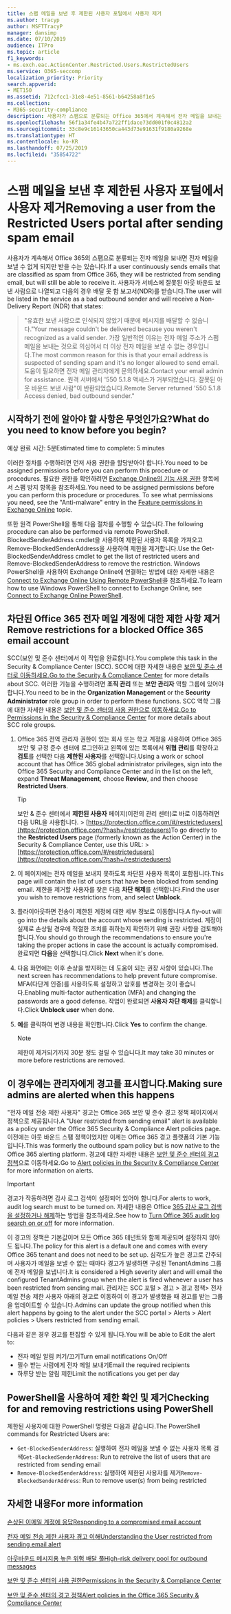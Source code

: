 ```yaml
---
title: 스팸 메일을 보낸 후 제한된 사용자 포털에서 사용자 제거
ms.author: tracyp
author: MSFTTracyP
manager: dansimp
ms.date: 07/10/2019
audience: ITPro
ms.topic: article
f1_keywords:
- ms.exch.eac.ActionCenter.Restricted.Users.RestrictedUsers
ms.service: O365-seccomp
localization_priority: Priority
search.appverid:
- MET150
ms.assetid: 712cfcc1-31e8-4e51-8561-b64258a8f1e5
ms.collection:
- M365-security-compliance
description: 사용자가 스팸으로 분류되는 Office 365에서 계속해서 전자 메일을 보내는 경우 더 이상 메시지를 보낼 수 없게 됩니다.
ms.openlocfilehash: 56f1a34fe4b47a722ff1dace73dd001f0c4812a2
ms.sourcegitcommit: 33c8e9c16143650ca443d73e91631f9180a9268e
ms.translationtype: HT
ms.contentlocale: ko-KR
ms.lasthandoff: 07/25/2019
ms.locfileid: "35854722"
---
```

# <a name="removing-a-user-from-the-restricted-users-portal-after-sending-spam-email"></a><span data-ttu-id="f9ece-103">스팸 메일을 보낸 후 제한된 사용자 포털에서 사용자 제거</span><span class="sxs-lookup"><span data-stu-id="f9ece-103">Removing a user from the Restricted Users portal after sending spam email</span></span>

<span data-ttu-id="f9ece-104">사용자가 계속해서 Office 365의 스팸으로 분류되는 전자 메일을 보내면 전자 메일을 보낼 수 없게 되지만 받을 수는 있습니다.</span><span class="sxs-lookup"><span data-stu-id="f9ece-104">If a user continuously sends emails that are classified as spam from Office 365, they will be restricted from sending email, but will still be able to receive it.</span></span> <span data-ttu-id="f9ece-105">사용자가 서비스에 잘못된 아웃 바운드 보낸 사람으로 나열되고 다음의 경우 배달 못 함 보고서(NDR)를 받습니다.</span><span class="sxs-lookup"><span data-stu-id="f9ece-105">The user will be listed in the service as a bad outbound sender and will receive a Non-Delivery Report (NDR) that states:</span></span>

> <span data-ttu-id="f9ece-106">"유효한 보낸 사람으로 인식되지 않았기 때문에 메시지를 배달할 수 없습니다.</span><span class="sxs-lookup"><span data-stu-id="f9ece-106">"Your message couldn't be delivered because you weren't recognized as a valid sender.</span></span> <span data-ttu-id="f9ece-107">가장 일반적인 이유는 전자 메일 주소가 스팸 메일을 보내는 것으로 의심어서 더 이상 전자 메일을 보낼 수 없는 경우입니다.</span><span class="sxs-lookup"><span data-stu-id="f9ece-107">The most common reason for this is that your email address is suspected of sending spam and it's no longer allowed to send email.</span></span>  <span data-ttu-id="f9ece-108">도움이 필요하면 전자 메일 관리자에게 문의하세요.</span><span class="sxs-lookup"><span data-stu-id="f9ece-108">Contact  your email admin for assistance.</span></span> <span data-ttu-id="f9ece-109">원격 서버에서 '550 5.1.8 액세스가 거부되었습니다. 잘못된 아웃 바운드 보낸 사람"이 반환되었습니다.</span><span class="sxs-lookup"><span data-stu-id="f9ece-109">Remote Server returned '550 5.1.8 Access denied, bad outbound sender."</span></span>

## <a name="what-do-you-need-to-know-before-you-begin"></a><span data-ttu-id="f9ece-110">시작하기 전에 알아야 할 사항은 무엇인가요?</span><span class="sxs-lookup"><span data-stu-id="f9ece-110">What do you need to know before you begin?</span></span>
<span data-ttu-id="f9ece-111"><a name="sectionSection0"> </a></span><span class="sxs-lookup"><span data-stu-id="f9ece-111"></span></span>

<span data-ttu-id="f9ece-112">예상 완료 시간: 5분</span><span class="sxs-lookup"><span data-stu-id="f9ece-112">Estimated time to complete: 5 minutes</span></span>
  
<span data-ttu-id="f9ece-113">이러한 절차를 수행하려면 먼저 사용 권한을 할당받아야 합니다.</span><span class="sxs-lookup"><span data-stu-id="f9ece-113">You need to be assigned permissions before you can perform this procedure or procedures.</span></span> <span data-ttu-id="f9ece-114">필요한 권한을 확인하려면 [Exchange Online의 기능 사용 권한](http://technet.microsoft.com/library/15073ce1-0917-403b-8839-02a2ebc96e16.aspx) 항목에서 스팸 방지 항목을 참조하세요.</span><span class="sxs-lookup"><span data-stu-id="f9ece-114">You need to be assigned permissions before you can perform this procedure or procedures. To see what permissions you need, see the "Anti-malware" entry in the [Feature permissions in Exchange Online](http://technet.microsoft.com/library/15073ce1-0917-403b-8839-02a2ebc96e16.aspx) topic.</span></span>

<span data-ttu-id="f9ece-115">또한 원격 PowerShell을 통해 다음 절차를 수행할 수 있습니다.</span><span class="sxs-lookup"><span data-stu-id="f9ece-115">The following procedure can also be performed via remote PowerShell.</span></span> <span data-ttu-id="f9ece-116">BlockedSenderAddress cmdlet을 사용하여 제한된 사용자 목록을 가져오고 Remove-BlockedSenderAddress을 사용하여 제한을 제거합니다.</span><span class="sxs-lookup"><span data-stu-id="f9ece-116">Use the Get-BlockedSenderAddress cmdlet to get the list of restricted users and Remove-BlockedSenderAddress to remove the restriction.</span></span> <span data-ttu-id="f9ece-117">Windows PowerShell을 사용하여 Exchange Online에 연결하는 방법에 대한 자세한 내용은 [Connect to Exchange Online Using Remote PowerShell](https://go.microsoft.com/fwlink/p/?linkid=396554)을 참조하세요.</span><span class="sxs-lookup"><span data-stu-id="f9ece-117">To learn how to use Windows PowerShell to connect to Exchange Online, see [Connect to Exchange Online PowerShell](https://go.microsoft.com/fwlink/p/?linkid=396554).</span></span>

## <a name="remove-restrictions-for-a-blocked-office-365-email-account"></a><span data-ttu-id="f9ece-118">차단된 Office 365 전자 메일 계정에 대한 제한 사항 제거</span><span class="sxs-lookup"><span data-stu-id="f9ece-118">Remove restrictions for a blocked Office 365 email account</span></span>

<span data-ttu-id="f9ece-119">SCC(보안 및 준수 센터)에서 이 작업을 완료합니다.</span><span class="sxs-lookup"><span data-stu-id="f9ece-119">You complete this task in the Security & Compliance Center (SCC).</span></span> <span data-ttu-id="f9ece-120">SCC에 대한 자세한 내용은 [보안 및 준수 센터로 이동하세요.](go-to-the-securitycompliance-center.md)</span><span class="sxs-lookup"><span data-stu-id="f9ece-120">[Go to the Security & Compliance Center](go-to-the-securitycompliance-center.md) for more details about SCC.</span></span> <span data-ttu-id="f9ece-121">이러한 기능을 수행하려면 **조직 관리** 또는 **보안 관리자** 역할 그룹에 있어야 합니다.</span><span class="sxs-lookup"><span data-stu-id="f9ece-121">You need to be in the **Organization Management** or the **Security Administrator** role group in order to perform these functions.</span></span> <span data-ttu-id="f9ece-122">SCC 역학 그룹에 대한 자세한 내용은 [보안 및 준수 센터의 사용 권한으로 이동하세요.](permissions-in-the-security-and-compliance-center.md)</span><span class="sxs-lookup"><span data-stu-id="f9ece-122">[Go to Permissions in the Security & Compliance Center](permissions-in-the-security-and-compliance-center.md) for more details about SCC role groups.</span></span>

1. <span data-ttu-id="f9ece-123">Office 365 전역 관리자 권한이 있는 회사 또는 학교 계정을 사용하여 Office 365 보안 및 규정 준수 센터에 로그인하고 왼쪽에 있는 목록에서 **위협 관리**를 확장하고 **검토**를 선택한 다음 **제한된 사용자**를 선택합니다.</span><span class="sxs-lookup"><span data-stu-id="f9ece-123">Using a work or school account that has Office 365 global administrator privileges, sign into the Office 365 Security and Compliance Center and in the list on the left, expand **Threat Management**, choose **Review**, and then choose **Restricted Users**.</span></span>
    
    > [!TIP]
    > <span data-ttu-id="f9ece-124">보안 &amp; 준수 센터에서 **제한된 사용자** 페이지(이전의 관리 센터)로 바로 이동하려면 다음 URL을 사용합니다. > [https://protection.office.com/#/restrictedusers](https://protection.office.com/?hash=/restrictedusers)</span><span class="sxs-lookup"><span data-stu-id="f9ece-124">To go directly to the **Restricted Users** page (formerly known as the Action Center) in the Security &amp; Compliance Center, use this URL: > [https://protection.office.com/#/restrictedusers](https://protection.office.com/?hash=/restrictedusers)</span></span>

2. <span data-ttu-id="f9ece-125">이 페이지에는 전자 메일을 보내지 못하도록 차단된 사용자 목록이 포함됩니다.</span><span class="sxs-lookup"><span data-stu-id="f9ece-125">This page will contain the list of users that have been blocked from sending email.</span></span>  <span data-ttu-id="f9ece-126">제한을 제거할 사용자를 찾은 다음 **차단 해제**를 선택합니다.</span><span class="sxs-lookup"><span data-stu-id="f9ece-126">Find the user you wish to remove restrictions from, and select **Unblock**.</span></span>

3. <span data-ttu-id="f9ece-127">플라이아웃하면 전송이 제한된 계정에 대한 세부 정보로 이동합니다.</span><span class="sxs-lookup"><span data-stu-id="f9ece-127">A fly-out will go into the details about the account whose sending is restricted.</span></span> <span data-ttu-id="f9ece-128">계정이 실제로 손상될 경우에 적절한 조치를 취하는지 확인하기 위해 권장 사항을 검토해야 합니다.</span><span class="sxs-lookup"><span data-stu-id="f9ece-128">You should go through the recommendations to ensure you're taking the proper actions in case the account is actually compromised.</span></span> <span data-ttu-id="f9ece-129">완료되면 **다음**을 선택합니다.</span><span class="sxs-lookup"><span data-stu-id="f9ece-129">Click **Next** when it's done.</span></span>

4. <span data-ttu-id="f9ece-130">다음 화면에는 이후 손상을 방지하는 데 도움이 되는 권장 사항이 있습니다.</span><span class="sxs-lookup"><span data-stu-id="f9ece-130">The next screen has recommendations to help prevent future compromise.</span></span> <span data-ttu-id="f9ece-131">MFA(다단계 인증)를 사용하도록 설정하고 암호를 변경하는 것이 좋습니다.</span><span class="sxs-lookup"><span data-stu-id="f9ece-131">Enabling multi-factor authentication (MFA) and changing the passwords are a good defense.</span></span> <span data-ttu-id="f9ece-132">작업이 완료되면 **사용자 차단 해제**를 클릭합니다.</span><span class="sxs-lookup"><span data-stu-id="f9ece-132">Click **Unblock user** when done.</span></span>

5. <span data-ttu-id="f9ece-133">**예**를 클릭하여 변경 내용을 확인합니다.</span><span class="sxs-lookup"><span data-stu-id="f9ece-133">Click **Yes** to confirm the change.</span></span>

    > [!NOTE]
    > <span data-ttu-id="f9ece-134">제한이 제거되기까지 30분 정도 걸릴 수 있습니다.</span><span class="sxs-lookup"><span data-stu-id="f9ece-134">It may take 30 minutes or more before restrictions are removed.</span></span> 

## <a name="making-sure-admins-are-alerted-when-this-happens"></a><span data-ttu-id="f9ece-135">이 경우에는 관리자에게 경고를 표시합니다.</span><span class="sxs-lookup"><span data-stu-id="f9ece-135">Making sure admins are alerted when this happens</span></span>

<span data-ttu-id="f9ece-136">"전자 메일 전송 제한 사용자" 경고는 Office 365 보안 및 준수 경고 정책 페이지에서 정책으로 제공됩니다.</span><span class="sxs-lookup"><span data-stu-id="f9ece-136">A "User restricted from sending email" alert is available as a policy under the Office 365 Security & Compliance Alert policies page.</span></span> <span data-ttu-id="f9ece-137">이전에는 아웃 바운드 스팸 정책이었지만 이제는 Office 365 경고 플랫폼의 기본 기능입니다.</span><span class="sxs-lookup"><span data-stu-id="f9ece-137">This was formerly the outbound spam policy but is now native to the Office 365 alerting platform.</span></span> <span data-ttu-id="f9ece-138">경고에 대한 자세한 내용은 [보안 및 준수 센터의 경고 정책](alert-policies.md)으로 이동하세요.</span><span class="sxs-lookup"><span data-stu-id="f9ece-138">Go to [Alert policies in the Security & Compliance Center](alert-policies.md) for more information on alerts.</span></span>

> [!IMPORTANT]
> <span data-ttu-id="f9ece-139">경고가 작동하려면 감사 로그 검색이 설정되어 있어야 합니다.</span><span class="sxs-lookup"><span data-stu-id="f9ece-139">For alerts to work, audit log search must to be turned on.</span></span> <span data-ttu-id="f9ece-140">자세한 내용은 Office [365 감사 로그 검색을 설정하거나 해제](turn-audit-log-search-on-or-off.md)하는 방법을 참조하세요.</span><span class="sxs-lookup"><span data-stu-id="f9ece-140">See how to [Turn Office 365 audit log search on or off](turn-audit-log-search-on-or-off.md) for more information.</span></span>

<span data-ttu-id="f9ece-141">이 경고의 정책은 기본값이며 모든 Office 365 테넌트와 함께 제공되며 설정하지 않아도 됩니다.</span><span class="sxs-lookup"><span data-stu-id="f9ece-141">The policy for this alert is a default one and comes with every Office 365 tenant and does not need to be set up.</span></span> <span data-ttu-id="f9ece-142">심각도가 높은 경고로 간주되며 사용자가 메일을 보낼 수 없는 때마다 경고가 발생하면 구성된 TenantAdmins 그룹에 전자 메일을 보냅니다.</span><span class="sxs-lookup"><span data-stu-id="f9ece-142">It is considered a High severity alert and will email the configured TenantAdmins group when the alert is fired whenever a user has been restricted from sending mail.</span></span> <span data-ttu-id="f9ece-143">관리자는 SCC 포털 > 경고 > 경고 정책> 전자 메일 전송 제한 사용자 아래의 경고로 이동하여 이 경고가 발생했을 때 경고를 받는 그룹을 업데이트할 수 있습니다.</span><span class="sxs-lookup"><span data-stu-id="f9ece-143">Admins can update the group notified when this alert happens by going to the alert under the SCC portal > Alerts > Alert policies > Users restricted from sending email.</span></span>

<span data-ttu-id="f9ece-144">다음과 같은 경우 경고를 편집할 수 있게 됩니다.</span><span class="sxs-lookup"><span data-stu-id="f9ece-144">You will be able to Edit the alert to:</span></span>
- <span data-ttu-id="f9ece-145">전자 메일 알림 켜기/끄기</span><span class="sxs-lookup"><span data-stu-id="f9ece-145">Turn email notifications On/Off</span></span>
- <span data-ttu-id="f9ece-146">필수 받는 사람에게 전자 메일 보내기</span><span class="sxs-lookup"><span data-stu-id="f9ece-146">Email the required recipients</span></span>
- <span data-ttu-id="f9ece-147">하루당 받는 알림 제한</span><span class="sxs-lookup"><span data-stu-id="f9ece-147">Limit the notifications you get per day</span></span>

## <a name="checking-for-and-removing-restrictions-using-powershell"></a><span data-ttu-id="f9ece-148">PowerShell을 사용하여 제한 확인 및 제거</span><span class="sxs-lookup"><span data-stu-id="f9ece-148">Checking for and removing restrictions using PowerShell</span></span>
<span data-ttu-id="f9ece-149">제한된 사용자에 대한 PowerShell 명령은 다음과 같습니다.</span><span class="sxs-lookup"><span data-stu-id="f9ece-149">The PowerShell commands for Restricted Users are:</span></span>
- <span data-ttu-id="f9ece-150">`Get-BlockedSenderAddress`: 실행하여 전자 메일을 보낼 수 없는 사용자 목록 검색</span><span class="sxs-lookup"><span data-stu-id="f9ece-150">`Get-BlockedSenderAddress`: Run to retreive the list of users that are restricted from sending email</span></span>
- <span data-ttu-id="f9ece-151">`Remove-BlockedSenderAddress`: 실행하여 제한된 사용자를 제거</span><span class="sxs-lookup"><span data-stu-id="f9ece-151">`Remove-BlockedSenderAddress`: Run to remove user(s) from being restricted</span></span>

## <a name="for-more-information"></a><span data-ttu-id="f9ece-152">자세한 내용</span><span class="sxs-lookup"><span data-stu-id="f9ece-152">For more information</span></span>

[<span data-ttu-id="f9ece-153">손상된 이메일 계정에 응답</span><span class="sxs-lookup"><span data-stu-id="f9ece-153">Responding to a compromised email account</span></span>](responding-to-a-compromised-email-account.md)

[<span data-ttu-id="f9ece-154">전자 메일 전송 제한 사용자 경고 이해</span><span class="sxs-lookup"><span data-stu-id="f9ece-154">Understanding the User restricted from sending email alert</span></span>](https://docs.microsoft.com/ko-KR/office365/securitycompliance/alert-policies)

[<span data-ttu-id="f9ece-155">아웃바운드 메시지용 높은 위험 배달 풀</span><span class="sxs-lookup"><span data-stu-id="f9ece-155">High-risk delivery pool for outbound messages</span></span>](high-risk-delivery-pool-for-outbound-messages.md)

[<span data-ttu-id="f9ece-156">보안 및 준수 센터의 사용 권한</span><span class="sxs-lookup"><span data-stu-id="f9ece-156">Permissions in the Security & Compliance Center</span></span>](permissions-in-the-security-and-compliance-center.md)

[<span data-ttu-id="f9ece-157">보안 및 준수 센터의 경고 정책</span><span class="sxs-lookup"><span data-stu-id="f9ece-157">Alert policies in the Office 365 Security & Compliance Center</span></span>](https://docs.microsoft.com/ko-KR/office365/securitycompliance/alert-policies)

